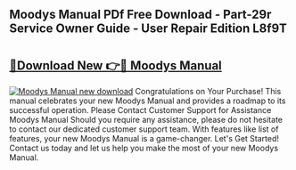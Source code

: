 ## Moodys Manual PDf Free Download - Part-29r Service Owner Guide - User Repair Edition L8f9T

# <h2><a href="http://bc41654.oget.top/?id=Moodys+Manual">🔗Download New 👉🔴 Moodys Manual</a></h2>

[![Moodys Manual new download](https://i.imgur.com/5g1atiW.png)](http://bc41654.oget.top/?id=Moodys+Manual)
Congratulations on Your Purchase! This manual celebrates your new Moodys Manual and provides a roadmap to its successful operation. Please Contact Customer Support for Assistance Moodys Manual Should you require any assistance, please do not hesitate to contact our dedicated customer support team. With features like list of features, your new Moodys Manual is a game-changer. Let's Get Started! Contact us today and let us help you make the most of your new Moodys Manual.
